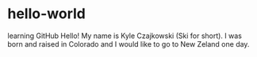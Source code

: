 # hello-world
learning GitHub
Hello! My name is Kyle Czajkowski (Ski for short). 
I was born and raised in Colorado and I would like to go to New Zeland one day.
